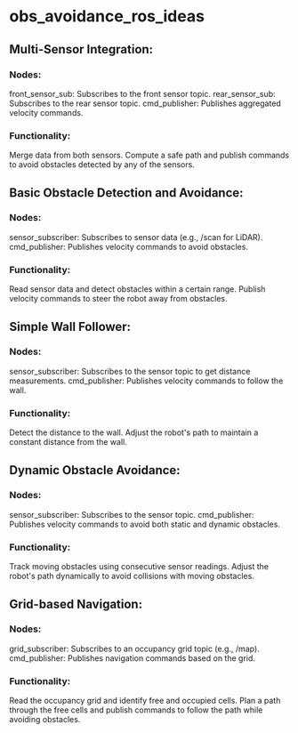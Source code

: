 # obs_avoidance_ros_ideas

## Multi-Sensor Integration:
### Nodes:
front_sensor_sub: Subscribes to the front sensor topic.
rear_sensor_sub: Subscribes to the rear sensor topic.
cmd_publisher: Publishes aggregated velocity commands.
### Functionality:
Merge data from both sensors.
Compute a safe path and publish commands to avoid obstacles detected by any of the sensors.

## Basic Obstacle Detection and Avoidance:
### Nodes:
sensor_subscriber: Subscribes to sensor data (e.g., /scan for LiDAR).
cmd_publisher: Publishes velocity commands to avoid obstacles.
### Functionality:
Read sensor data and detect obstacles within a certain range.
Publish velocity commands to steer the robot away from obstacles.

## Simple Wall Follower:
### Nodes:
sensor_subscriber: Subscribes to the sensor topic to get distance measurements.
cmd_publisher: Publishes velocity commands to follow the wall.
### Functionality:
Detect the distance to the wall.
Adjust the robot's path to maintain a constant distance from the wall.

## Dynamic Obstacle Avoidance:
### Nodes:
sensor_subscriber: Subscribes to the sensor topic.
cmd_publisher: Publishes velocity commands to avoid both static and dynamic obstacles.
### Functionality:
Track moving obstacles using consecutive sensor readings.
Adjust the robot's path dynamically to avoid collisions with moving obstacles.

## Grid-based Navigation:
### Nodes:
grid_subscriber: Subscribes to an occupancy grid topic (e.g., /map).
cmd_publisher: Publishes navigation commands based on the grid.
### Functionality:
Read the occupancy grid and identify free and occupied cells.
Plan a path through the free cells and publish commands to follow the path while avoiding obstacles.
